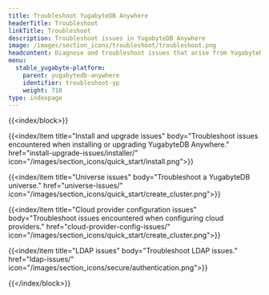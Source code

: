 ```yaml
---
title: Troubleshoot YugabyteDB Anywhere
headerTitle: Troubleshoot
linkTitle: Troubleshoot
description: Troubleshoot issues in YugabyteDB Anywhere
image: /images/section_icons/troubleshoot/troubleshoot.png
headcontent: Diagnose and troubleshoot issues that arise from YugabyteDB universes and YugabyteDB Anywhere.
menu:
  stable_yugabyte-platform:
    parent: yugabytedb-anywhere
    identifier: troubleshoot-yp
    weight: 710
type: indexpage
---
```


{{<index/block>}}

  {{<index/item
    title="Install and upgrade issues"
    body="Troubleshoot issues encountered when installing or upgrading YugabyteDB Anywhere."
    href="install-upgrade-issues/installer/"
    icon="/images/section_icons/quick_start/install.png">}}

  {{<index/item
    title="Universe issues"
    body="Troubleshoot a YugabyteDB universe."
    href="universe-issues/"
    icon="/images/section_icons/quick_start/create_cluster.png">}}

  {{<index/item
    title="Cloud provider configuration issues"
    body="Troubleshoot issues encountered when configuring cloud providers."
    href="cloud-provider-config-issues/"
    icon="/images/section_icons/quick_start/create_cluster.png">}}

  {{<index/item
    title="LDAP issues"
    body="Troubleshoot LDAP issues."
    href="ldap-issues/"
    icon="/images/section_icons/secure/authentication.png">}}

{{</index/block>}}
